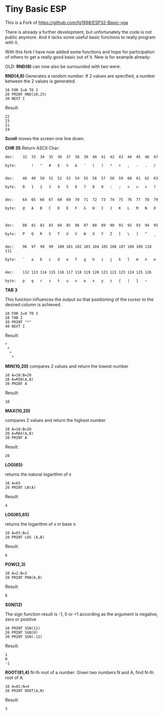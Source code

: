 # Tiny Basic ESP

This is a Fork of https://github.com/fg1998/ESP32-Basic-vga

There is already a further development, but unfortunately the code is not public anymore. And it lacks some useful basic functions to really program with it.

With this fork I have now added some functions and hope for participation of others to get a really good basic out of it. New is for example already:

OLD: **RND(8)** can now also be surrounded with two were:

**RND(4,8)**
Generates a random number. If 2 values are specified, a number between the 2 values is generated.

```
10 FOR I=0 TO 3
20 PRINT RND(20,25)
30 NEXT I
```

Result:
```
22
23
21
24
```

**Scroll**
moves the screen one line down.


**CHR 35**
Return ASCII Char:

```
dec: 	32	33	34	35	36	37	38	39	40	41	42	43	44	45	46	47

byte: 	 	!	"	#	$	%	&	'	(	)	*	+	,	-	.	/


dec: 	48	49	50	51	52	53	54	55	56	57	58	59	60	61	62	63

byte: 	0	1	2	3	4	5	6	7	8	9	:	;	<	=	>	?


dec: 	64	65	66	67	68	69	70	71	72	73	74	75	76	77	78	79

byte: 	@	A	B	C	D	E	F	G	H	I	J	K	L	M	N	O



dec: 	80	81	82	83	84	85	86	87	88	89	90	91	92	93	94	95

byte: 	P	Q	R	S	T	U	V	W	X	Y	Z	[	\	]	^	_


dec: 	96	97	98	99	100	101	102	103	104	105	106	107	108	109	110	111

byte: 	`	a	b	c	d	e	f	g	h	i	j	k	l	m	n	o


dec: 	112	113	114	115	116	117	118	119	120	121	122	123	124 125	126

byte: 	p	q	r	s	t	u	v	w	x	y	z	{	|	}	~
```

**TAB 3**

This function influences the output so that positioning of the cursor to the desired column is achieved.

```
10 FOR I=0 TO 3
20 TAB I
30 PRINT "*"
40 NEXT I
```

Result:
```
*
 *
  *
   *
```

**MIN(10,20)**
compares 2 values and return the lowest number

```
10 A=10:B=20
20 A=MIN(A,B)
30 PRINT A
```

Result:
```
10
```

**MAX(10,20)**
 
compares 2 values and return the highest  number

```
10 A=10:B=20
20 A=MAX(A,B)
30 PRINT A
```

Result:
``` 
20
```


**LOG(65)**

returns the natural logarithm of x

```
10 A=65
20 PRINT LN(A)
```

Result:
``` 
4
```


**LOG(65,65)**
 
returns the logarithm of x in base n

```
10 A=65:B=2
20 PRINT LOG (A,B)
```

Result:
```
6
```

**POW(2,3)**

```
10 A=2:B=3
20 PRINT POW(A,B)
```

Result:
```
8
```

**SGN(12)**

The sign function result is -1, 0 or +1 according as the argument is negative, zero or positive

```
10 PRINT SGN(12)
20 PRINT SGN(0)
30 PRINT SGN(-12)
```

Result:
```
1
0
-1
```

**ROOT(81,4)**
N-th root of a number. Given two numbers N and A, find N-th root of A.

```
10 A=81:N=4
20 PRINT ROOT(A,N)
```

Result:
```
3
```
